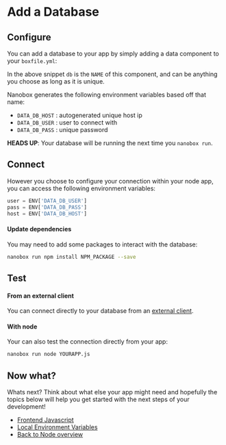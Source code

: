 # Add a Database

## Configure
You can add a database to your app by simply adding a data component to your `boxfile.yml`:

<div class="meta" data-class="snippet" data-optional-components="postgres,mysql,mongo" ></div>

In the above snippet `db` is the `NAME` of this component, and can be anything you choose as long as it is unique.

Nanobox generates the following environment variables based off that name:

* `DATA_DB_HOST` : autogenerated unique host ip
* `DATA_DB_USER` : user to connect with
* `DATA_DB_PASS` : unique password

**HEADS UP**: Your database will be running the next time you `nanobox run`.

## Connect
However you choose to configure your connection within your node app, you can access the following environment variables:

```javascript
user = ENV['DATA_DB_USER']
pass = ENV['DATA_DB_PASS']
host = ENV['DATA_DB_HOST']
```

#### Update dependencies
You may need to add some packages to interact with the database:

```bash
nanobox run npm install NPM_PACKAGE --save
```

## Test

#### From an external client
You can connect directly to your database from an <a href="https://docs.nanobox.io/local-dev/managing-local-data/" target="\_blank">external client</a>.

#### With node
Your can also test the connection directly from your app:

```bash
nanobox run node YOURAPP.js
```

## Now what?
Whats next? Think about what else your app might need and hopefully the topics below will help you get started with the next steps of your development!

* [Frontend Javascript](/nodejs/generic/frontend-javascript)
* [Local Environment Variables](/nodejs/generic/local-evars)
* [Back to Node overview](/nodejs/generic/)
